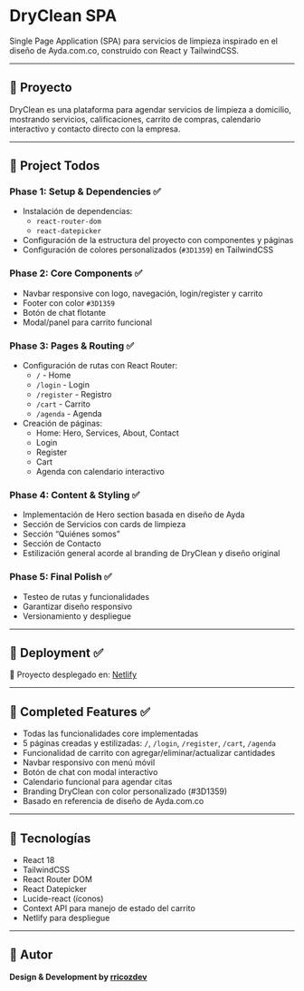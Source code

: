 # DryClean SPA

Single Page Application (SPA) para servicios de limpieza inspirado en el diseño de Ayda.com.co, construido con React y TailwindCSS.

---

## 🔹 Proyecto

DryClean es una plataforma para agendar servicios de limpieza a domicilio, mostrando servicios, calificaciones, carrito de compras, calendario interactivo y contacto directo con la empresa.

---

## 🔹 Project Todos

### Phase 1: Setup & Dependencies ✅

- Instalación de dependencias:
  - `react-router-dom`
  - `react-datepicker`
- Configuración de la estructura del proyecto con componentes y páginas
- Configuración de colores personalizados (`#3D1359`) en TailwindCSS

### Phase 2: Core Components ✅

- Navbar responsive con logo, navegación, login/register y carrito
- Footer con color `#3D1359`
- Botón de chat flotante
- Modal/panel para carrito funcional

### Phase 3: Pages & Routing ✅

- Configuración de rutas con React Router:
  - `/` - Home
  - `/login` - Login
  - `/register` - Registro
  - `/cart` - Carrito
  - `/agenda` - Agenda
- Creación de páginas:
  - Home: Hero, Services, About, Contact
  - Login
  - Register
  - Cart
  - Agenda con calendario interactivo

### Phase 4: Content & Styling ✅

- Implementación de Hero section basada en diseño de Ayda
- Sección de Servicios con cards de limpieza
- Sección “Quiénes somos”
- Sección de Contacto
- Estilización general acorde al branding de DryClean y diseño original

### Phase 5: Final Polish ✅

- Testeo de rutas y funcionalidades
- Garantizar diseño responsivo
- Versionamiento y despliegue

---

## 🔹 Deployment ✅

🚀 Proyecto desplegado en: [Netlify](https://same-ztdmcpnu20g-latest.netlify.app)

---

## 🔹 Completed Features ✅

- Todas las funcionalidades core implementadas
- 5 páginas creadas y estilizadas: `/`, `/login`, `/register`, `/cart`, `/agenda`
- Funcionalidad de carrito con agregar/eliminar/actualizar cantidades
- Navbar responsivo con menú móvil
- Botón de chat con modal interactivo
- Calendario funcional para agendar citas
- Branding DryClean con color personalizado (#3D1359)
- Basado en referencia de diseño de Ayda.com.co

---

## 🔹 Tecnologías

- React 18
- TailwindCSS
- React Router DOM
- React Datepicker
- Lucide-react (íconos)
- Context API para manejo de estado del carrito
- Netlify para despliegue

---

## 🔹 Autor

**Design & Development by [rricozdev](https://www.linkedin.com/in/ricardo-ricoz/)**
